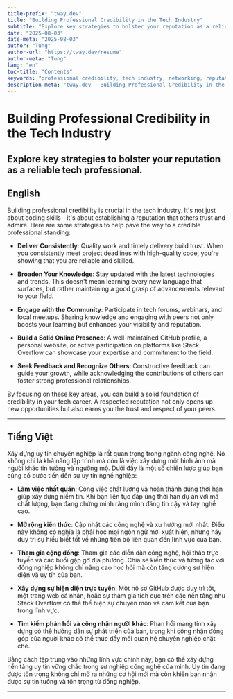 ```yaml
---
title-prefix: "tway.dev"
title: "Building Professional Credibility in the Tech Industry"
subtitle: "Explore key strategies to bolster your reputation as a reliable tech professional."
date: "2025-08-03"
date-meta: "2025-08-03"
author: "Tung"
author-url: "https://tway.dev/resume"
author-meta: "Tung"
lang: "en"
toc-title: "Contents"
keywords: "professional credibility, tech industry, networking, reputation building, career growth"
description-meta: "tway.dev - Building Professional Credibility in the Tech Industry - Explore key strategies to bolster your reputation as a reliable tech professional."
---
```


# Building Professional Credibility in the Tech Industry
## Explore key strategies to bolster your reputation as a reliable tech professional.

## English
Building professional credibility is crucial in the tech industry. It's not just about coding skills—it's about establishing a reputation that others trust and admire. Here are some strategies to help pave the way to a credible professional standing:

- **Deliver Consistently**: Quality work and timely delivery build trust. When you consistently meet project deadlines with high-quality code, you're showing that you are reliable and skilled.

- **Broaden Your Knowledge**: Stay updated with the latest technologies and trends. This doesn't mean learning every new language that surfaces, but rather maintaining a good grasp of advancements relevant to your field.

- **Engage with the Community**: Participate in tech forums, webinars, and local meetups. Sharing knowledge and engaging with peers not only boosts your learning but enhances your visibility and reputation.

- **Build a Solid Online Presence**: A well-maintained GitHub profile, a personal website, or active participation on platforms like Stack Overflow can showcase your expertise and commitment to the field.

- **Seek Feedback and Recognize Others**: Constructive feedback can guide your growth, while acknowledging the contributions of others can foster strong professional relationships.

By focusing on these key areas, you can build a solid foundation of credibility in your tech career. A respected reputation not only opens up new opportunities but also earns you the trust and respect of your peers.

---

## Tiếng Việt
Xây dựng uy tín chuyên nghiệp là rất quan trọng trong ngành công nghệ. Nó không chỉ là khả năng lập trình mà còn là việc xây dựng một hình ảnh mà người khác tin tưởng và ngưỡng mộ. Dưới đây là một số chiến lược giúp bạn củng cố bước tiến đến sự uy tín nghề nghiệp:

- **Làm việc nhất quán**: Công việc chất lượng và hoàn thành đúng thời hạn giúp xây dựng niềm tin. Khi bạn liên tục đáp ứng thời hạn dự án với mã chất lượng, bạn đang chứng minh rằng mình đáng tin cậy và tay nghề cao.

- **Mở rộng kiến thức**: Cập nhật các công nghệ và xu hướng mới nhất. Điều này không có nghĩa là phải học mọi ngôn ngữ mới xuất hiện, nhưng hãy duy trì sự hiểu biết tốt về những tiến bộ liên quan đến lĩnh vực của bạn.

- **Tham gia cộng đồng**: Tham gia các diễn đàn công nghệ, hội thảo trực tuyến và các buổi gặp gỡ địa phương. Chia sẻ kiến thức và tương tác với đồng nghiệp không chỉ nâng cao học hỏi mà còn tăng cường sự hiện diện và uy tín của bạn.

- **Xây dựng sự hiện diện trực tuyến**: Một hồ sơ GitHub được duy trì tốt, một trang web cá nhân, hoặc sự tham gia tích cực trên các nền tảng như Stack Overflow có thể thể hiện sự chuyên môn và cam kết của bạn trong lĩnh vực.

- **Tìm kiếm phản hồi và công nhận người khác**: Phản hồi mang tính xây dựng có thể hướng dẫn sự phát triển của bạn, trong khi công nhận đóng góp của người khác có thể thúc đẩy mối quan hệ chuyên nghiệp chặt chẽ.

Bằng cách tập trung vào những lĩnh vực chính này, bạn có thể xây dựng nền tảng uy tín vững chắc trong sự nghiệp công nghệ của mình. Uy tín đang được tôn trọng không chỉ mở ra những cơ hội mới mà còn khiến bạn nhận được sự tin tưởng và tôn trọng từ đồng nghiệp.

---
